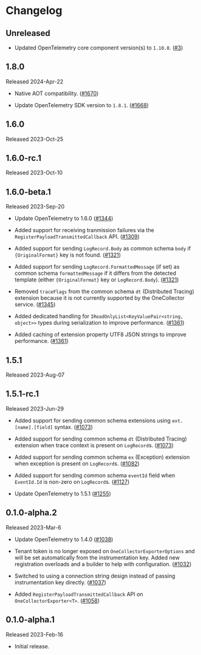 # Changelog

## Unreleased

* Updated OpenTelemetry core component version(s) to `1.10.0`.
  ([#3](https://github.com/CodeBlanchOrg/opentelemetry-dotnet-contrib/pull/3))

## 1.8.0

Released 2024-Apr-22

* Native AOT compatibility.
  ([#1670](https://github.com/open-telemetry/opentelemetry-dotnet-contrib/pull/1670))

* Update OpenTelemetry SDK version to `1.8.1`.
  ([#1668](https://github.com/open-telemetry/opentelemetry-dotnet-contrib/pull/1668))

## 1.6.0

Released 2023-Oct-25

## 1.6.0-rc.1

Released 2023-Oct-10

## 1.6.0-beta.1

Released 2023-Sep-20

* Update OpenTelemetry to 1.6.0
  ([#1344](https://github.com/open-telemetry/opentelemetry-dotnet-contrib/pull/1344))

* Added support for receiving tranmission failures via the
  `RegisterPayloadTransmittedCallback` API.
  ([#1309](https://github.com/open-telemetry/opentelemetry-dotnet-contrib/pull/1309))

* Added support for sending `LogRecord.Body` as common schema `body` if
  `{OriginalFormat}` key is not found.
  ([#1321](https://github.com/open-telemetry/opentelemetry-dotnet-contrib/pull/1321))

* Added support for sending `LogRecord.FormattedMessage` (if set) as common
  schema `formattedMessage` if it differs from the detected template (either
  `{OriginalFormat}` key or `LogRecord.Body`).
  ([#1321](https://github.com/open-telemetry/opentelemetry-dotnet-contrib/pull/1321))

* Removed `traceFlags` from the common schema `dt` (Distributed Tracing)
  extension because it is not currently supported by the OneCollector service.
  ([#1345](https://github.com/open-telemetry/opentelemetry-dotnet-contrib/pull/1345))

* Added dedicated handling for `IReadOnlyList<KeyValuePair<string, object>>`
  types during serialization to improve performance.
  ([#1361](https://github.com/open-telemetry/opentelemetry-dotnet-contrib/pull/1361))

* Added caching of extension property UTF8 JSON strings to improve performance.
  ([#1361](https://github.com/open-telemetry/opentelemetry-dotnet-contrib/pull/1361))

## 1.5.1

Released 2023-Aug-07

## 1.5.1-rc.1

Released 2023-Jun-29

* Added support for sending common schema extensions using `ext.[name].[field]`
  syntax.
  ([#1073](https://github.com/open-telemetry/opentelemetry-dotnet-contrib/pull/1073))

* Added support for sending common schema `dt` (Distributed Tracing) extension
  when trace context is present on `LogRecord`s.
  ([#1073](https://github.com/open-telemetry/opentelemetry-dotnet-contrib/pull/1073))

* Added support for sending common schema `ex` (Exception) extension when
  exception is present on `LogRecord`s.
  ([#1082](https://github.com/open-telemetry/opentelemetry-dotnet-contrib/pull/1082))

* Added support for sending common schema `eventId` field when `EventId.Id` is
  non-zero on `LogRecord`s.
  ([#1127](https://github.com/open-telemetry/opentelemetry-dotnet-contrib/pull/1127))

* Update OpenTelemetry to 1.5.1
  ([#1255](https://github.com/open-telemetry/opentelemetry-dotnet-contrib/pull/1255))

## 0.1.0-alpha.2

Released 2023-Mar-6

* Update OpenTelemetry to 1.4.0
  ([#1038](https://github.com/open-telemetry/opentelemetry-dotnet-contrib/pull/1038))

* Tenant token is no longer exposed on `OneCollectorExporterOptions` and will be
  set automatically from the instrumentation key. Added new registration
  overloads and a builder to help with configuration.
  ([#1032](https://github.com/open-telemetry/opentelemetry-dotnet-contrib/pull/1032))

* Switched to using a connection string design instead of passing
  instrumentation key directly.
  ([#1037](https://github.com/open-telemetry/opentelemetry-dotnet-contrib/pull/1037))

* Added `RegisterPayloadTransmittedCallback` API on `OneCollectorExporter<T>`.
  ([#1058](https://github.com/open-telemetry/opentelemetry-dotnet-contrib/pull/1058))

## 0.1.0-alpha.1

Released 2023-Feb-16

* Initial release.
